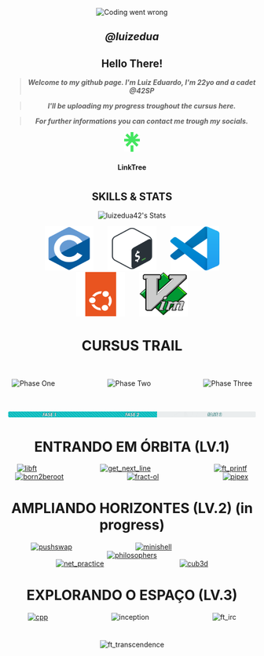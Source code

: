 
<div align = center>

![Coding went wrong](assets/coding_what.gif)
## ___@luizedua___ 
<div align = center>

## **Hello There!**
</div>

>___Welcome to my github page. I'm Luiz Eduardo, I'm 22yo and a cadet @42SP___

>___I'll be uploading my progress troughout the cursus here.___

>___For further informations you can contact me trough my socials.___

<div align=center>
<a href="https://linktr.ee/luizedua42" target="_blank"><img  src=assets/linktree-logo-icon.webp  title="LinkTree" height = 40 ></a>

#### LinkTree
</div>

#
## SKILLS & STATS 
<div align=center>

![luizedua42's Stats](https://github-readme-stats.vercel.app/api?username=luizedua42&theme=jolly&show_icons=true&hide_border=true&count_private=true)

<img src=https://raw.githubusercontent.com/devicons/devicon/1119b9f84c0290e0f0b38982099a2bd027a48bf1/icons/c/c-original.svg title="C" height=90 width=100  hspace=14><img src=https://raw.githubusercontent.com/devicons/devicon/1119b9f84c0290e0f0b38982099a2bd027a48bf1/icons/bash/bash-original.svg title="bash" height=90 width=100  hspace=14><img src=https://raw.githubusercontent.com/devicons/devicon/1119b9f84c0290e0f0b38982099a2bd027a48bf1/icons/vscode/vscode-original.svg title="VSCode" height=90 width=100  hspace=14><img src=https://raw.githubusercontent.com/devicons/devicon/1119b9f84c0290e0f0b38982099a2bd027a48bf1/icons/ubuntu/ubuntu-plain.svg title="Ubuntu" height=90 width=100  hspace=14><img src=https://raw.githubusercontent.com/devicons/devicon/1119b9f84c0290e0f0b38982099a2bd027a48bf1/icons/vim/vim-original.svg title="Vim" height=90 width=100  hspace=14>
</div>

# CURSUS TRAIL

<img title="Phase One" src="https://game.42sp.org.br/static/assets/achievements/phase_onem.png" hspace="0" vspace="33">
<img title="Phase Two"src="https://game.42sp.org.br/static/assets/achievements/phase_twom.png" hspace="103" vspace="33" >
<img title="Phase Three"src="https://game.42sp.org.br/static/assets/achievements/phase_threen.png" hspace="0" vspace="33">

![Progress Bar](<assets/Game Progress Bar.png>)

# ENTRANDO EM ÓRBITA (LV.1)

<a href="https://github.com/luizedua42/42libft" target="_blank">
<img src="https://game.42sp.org.br/static/assets/achievements/libftm.png" title ="libft" height=125 hspace = "0" ></a> 
<a href="https://github.com/luizedua42/42get_next_line" target="_blank">
<img  src="https://game.42sp.org.br/static/assets/achievements/get_next_linem.png" height=125 title = "get_next_line" hspace = "125" ></a> 
<a href="https://github.com/luizedua42/42_printf" target="_blank">
<img  src="https://game.42sp.org.br/static/assets/achievements/ft_printfe.png"  height=125 title = "ft_printf" hspace = "0" ></a> 
<br/>
<a href="https://github.com/luizedua42/42_born2beroot" target="_blank">
<img  src="https://game.42sp.org.br/static/assets/achievements/born2berootm.png" height=125 title = "born2beroot" hspace = "0" ></a>
<a href="https://github.com/luizedua42/42_fract-ol" target="_blank">
<img  src="https://game.42sp.org.br/static/assets/achievements/fract-olm.png" height=125 title = "fract-ol" hspace = "125" ></a>
<a href="https://github.com/luizedua42/42_pipex" target="_blank">
<img src="https://game.42sp.org.br/static/assets/achievements/pipexe.png"  height=125 title = "pipex" hspace = "1" ></a>

# AMPLIANDO HORIZONTES (LV.2) (in progress)
<a href="https://github.com/luizedua42/42_push_swap" target="_blank">
<img  src="https://game.42sp.org.br/static/assets/achievements/push_swape.png"  height=125 title = "pushswap" hspace = "0" ></a>
<a href="https://github.com/luizedua42/42_minishell" target="_blank">
<img  src="https://game.42sp.org.br/static/assets/achievements/minishellm.png"  height=125 title = "minishell" hspace = "125" ></a>
<a href="https://github.com/luizedua42/42_philosophers" target="_blank">
<img  src="https://game.42sp.org.br/static/assets/achievements/philosopherse.png"  height=125 title = "philosophers" hspace = "0" ></a>
<br/>
<a href="https://github.com/luizedua42/42_netpractice" target="_blank">
<img  src="https://game.42sp.org.br/static/assets/achievements/netpracticee.png"  height=125 title = "net_practice" hspace = "75" ></a>
<a href="https://github.com/luizedua42/42_cub3d" target="_blank">
<img  src="https://game.42sp.org.br/static/assets/achievements/cub3dm.png"  height=125 title = "cub3d" hspace = "75" ></a>

# EXPLORANDO O ESPAÇO (LV.3)
<a href="https://github.com/luizedua42/42_CPP" target="_blank">
<img  src="https://game.42sp.org.br/static/assets/achievements/cppn.png"  height=125 title = "cpp" hspace = "0" ></a>
<img  src="https://game.42sp.org.br/static/assets/achievements/inceptionn.png"  height=125 title = "inception" hspace = "125" >
<img  src="https://game.42sp.org.br/static/assets/achievements/ft_ircn.png"  height=125 title = "ft_irc" hspace = "0" >

#
<img  src="https://game.42sp.org.br/static/assets/achievements/ft_transcendencen.png"  height=125 title = "ft_transcendence" hspace = "125" >

#
